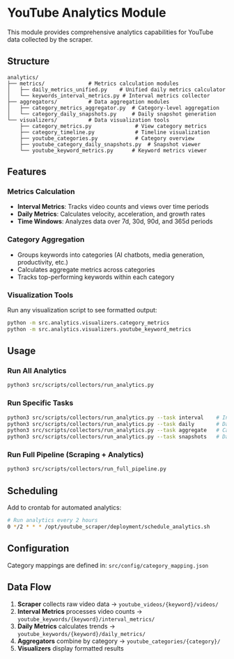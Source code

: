 # YouTube Analytics Module

This module provides comprehensive analytics capabilities for YouTube data collected by the scraper.

## Structure

```
analytics/
├── metrics/              # Metrics calculation modules
│   ├── daily_metrics_unified.py    # Unified daily metrics calculator
│   └── keywords_interval_metrics.py # Interval metrics collector
├── aggregators/          # Data aggregation modules
│   ├── category_metrics_aggregator.py  # Category-level aggregation
│   └── category_daily_snapshots.py     # Daily snapshot generation
└── visualizers/          # Data visualization tools
    ├── category_metrics.py              # View category metrics
    ├── category_timeline.py             # Timeline visualization
    ├── youtube_categories.py            # Category overview
    ├── youtube_category_daily_snapshots.py  # Snapshot viewer
    └── youtube_keyword_metrics.py      # Keyword metrics viewer
```

## Features

### Metrics Calculation
- **Interval Metrics**: Tracks video counts and views over time periods
- **Daily Metrics**: Calculates velocity, acceleration, and growth rates
- **Time Windows**: Analyzes data over 7d, 30d, 90d, and 365d periods

### Category Aggregation
- Groups keywords into categories (AI chatbots, media generation, productivity, etc.)
- Calculates aggregate metrics across categories
- Tracks top-performing keywords within each category

### Visualization Tools
Run any visualization script to see formatted output:
```bash
python -m src.analytics.visualizers.category_metrics
python -m src.analytics.visualizers.youtube_keyword_metrics
```

## Usage

### Run All Analytics
```bash
python3 src/scripts/collectors/run_analytics.py
```

### Run Specific Tasks
```bash
python3 src/scripts/collectors/run_analytics.py --task interval    # Interval metrics only
python3 src/scripts/collectors/run_analytics.py --task daily       # Daily metrics only
python3 src/scripts/collectors/run_analytics.py --task aggregate   # Category aggregation only
python3 src/scripts/collectors/run_analytics.py --task snapshots   # Daily snapshots only
```

### Run Full Pipeline (Scraping + Analytics)
```bash
python3 src/scripts/collectors/run_full_pipeline.py
```

## Scheduling

Add to crontab for automated analytics:
```bash
# Run analytics every 2 hours
0 */2 * * * /opt/youtube_scraper/deployment/schedule_analytics.sh
```

## Configuration

Category mappings are defined in: `src/config/category_mapping.json`

## Data Flow

1. **Scraper** collects raw video data → `youtube_videos/{keyword}/videos/`
2. **Interval Metrics** processes video counts → `youtube_keywords/{keyword}/interval_metrics/`
3. **Daily Metrics** calculates trends → `youtube_keywords/{keyword}/daily_metrics/`
4. **Aggregators** combine by category → `youtube_categories/{category}/`
5. **Visualizers** display formatted results